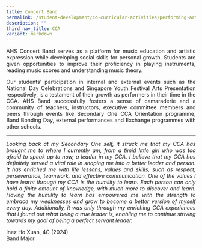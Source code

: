 ```yaml
---
title: Concert Band
permalink: /student-development/co-curricular-activities/performing-arts-groups/concert-band/
description: ""
third_nav_title: CCA
variant: markdown
---
```

<p align="justify">
AHS Concert Band serves as a platform for music education and artistic expression while developing social skills for personal growth. Students are given opportunities to improve their proficiency in playing instruments, reading music scores and understanding music theory. </p>
<p align="justify">
Our students’ participation in internal and external events such as the National Day Celebrations and Singapore Youth Festival Arts Presentation respectively, is a testament of their growth as performers in their time in the CCA. AHS Band successfully fosters a sense of camaraderie and a community of teachers, instructors, executive committee members and peers through events like Secondary One CCA Orientation programme, Band Bonding Day, external performances and Exchange programmes with other schools.</p>
<hr>
<p align="justify"><i>
Looking back at my Secondary One self, it struck me that my CCA has brought me to where I currently am, from a timid little girl who was too afraid to speak up to now, a leader in my CCA. I believe that my CCA has definitely served a vital role in shaping me into a better leader and person. It has enriched me with life lessons, values and skills, such as respect, perseverance, teamwork, and effective communication. One of the values I have learnt through my CCA is the humility to learn. Each person can only hold a finite amount of knowledge, with much more to discover and learn. Having the humility to learn has empowered me with the strength to embrace my weaknesses and grow to become a better version of myself every day. Additionally, it was only through my enriching CCA experiences that I found out what being a true leader is, enabling me to continue striving towards my goal of being a perfect servant leader.</i></p>

Inez Ho Xuan, 4C (2024)<br>
Band Major


